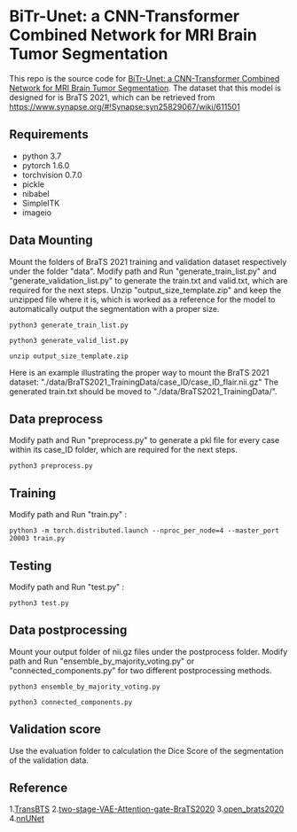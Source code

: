 # BiTr-Unet: a CNN-Transformer Combined Network for MRI Brain Tumor Segmentation
This repo is the source code for [BiTr-Unet: a CNN-Transformer Combined Network for MRI Brain Tumor Segmentation](https://arxiv.org/abs/2109.12271). The dataset that this model is designed for is BraTS 2021, which can be retrieved from https://www.synapse.org/#!Synapse:syn25829067/wiki/611501

## Requirements
- python 3.7
- pytorch 1.6.0
- torchvision 0.7.0
- pickle
- nibabel
- SimpleITK
- imageio

## Data Mounting
Mount the folders of BraTS 2021 training and validation dataset respectively under the folder "data". Modify path and Run "generate_train_list.py" and "generate_validation_list.py" to generate the train.txt and valid.txt, which are required for the next steps. Unzip "output_size_template.zip" and keep the unzipped file where it is, which is worked as a reference for the model to automatically output the segmentation with a proper size.

`python3 generate_train_list.py`

`python3 generate_valid_list.py`

`unzip output_size_template.zip`

Here is an example illustrating the proper way to mount the BraTS 2021 dataset:
"./data/BraTS2021_TrainingData/case_ID/case_ID_flair.nii.gz"
 The generated train.txt should be moved to "./data/BraTS2021_TrainingData/".
 
## Data preprocess
Modify path and Run "preprocess.py" to generate a pkl file for every case within its case_ID folder, which are required for the next steps.

`python3 preprocess.py`

## Training
Modify path and Run "train.py" :

`python3 -m torch.distributed.launch --nproc_per_node=4 --master_port 20003 train.py`

## Testing 
Modify path and Run "test.py" :

`python3 test.py`

## Data postprocessing
Mount your output folder of nii.gz files under the postprocess folder. Modify path and Run "ensemble_by_majority_voting.py" or "connected_components.py" for two different postprocessing methods. 

`python3 ensemble_by_majority_voting.py`

`python3 connected_components.py`

## Validation score
Use the evaluation folder to calculation the Dice Score of the segmentation of the validation data.

## Reference
1.[TransBTS](https://github.com/Wenxuan-1119/TransBTS)
2.[two-stage-VAE-Attention-gate-BraTS2020](https://github.com/shu-hai/two-stage-VAE-Attention-gate-BraTS2020)
3.[open_brats2020](https://github.com/lescientifik/open_brats2020)
4.[nnUNet](https://github.com/MIC-DKFZ/nnunet)





